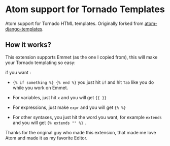 # Atom support for Tornado Templates

Atom support for Tornado HTML templates. Originally forked from [atom-django-templates](https://github.com/benjohnson/atom-django-templates).

## How it works?

This extension supports Emmet (as the one I copied from), this will make your Tornado templating so easy:

if you want :

- `{% if something %} {% end %}` you just hit `if` and hit `Tab` like you do while you work on Emmet.

- For variables, just hit `x` and you will get `{{ }}`

- For expressions, just make `expr` and you will get `{% %}`

- For other syntaxes, you just hit the word you want, for example `extends` and you will get `{% extends "" %}` .


Thanks for the original guy who made this extension, that made me love Atom and made it as my favorite Editor.
